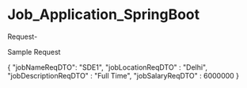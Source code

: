 # Job_Application_SpringBoot


Request- 

Sample Request

{
    "jobNameReqDTO": "SDE1",
    "jobLocationReqDTO" : "Delhi",
    "jobDescriptionReqDTO" : "Full Time",
    "jobSalaryReqDTO" : 6000000
}

